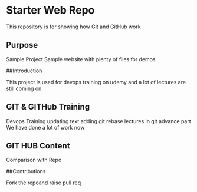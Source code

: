 # Starter Web Repo

This repository is for showing how Git and GitHub work

## Purpose

Sample Project
Sample website with plenty of files for demos

##Introduction

This project is used for devops training on udemy
and a lot of lectures are still coming on. 

## GIT & GITHub Training

Devops Training
updating text
adding git rebase lectures in git advance part 
We have done a lot of work now 

## GIT HUB Content
Comparison with Repo

##Contributions 

Fork the repoand raise pull req
